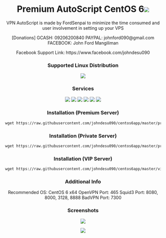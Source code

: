 <h1 align="center"> Premium AutoScript CentOS 6<img src="https://img.shields.io/badge/Version-1.0.0-blue.svg"></h1>

<p align="center">VPN AutoScript is made by FordSenpai to minimize the time consumed and user involvement in setting up your VPS</p>
<p align="center">[Donations] GCASH: 09206200840 PAYPAL: johnford090@gmail.com FACEBOOK: John Ford Mangiliman</p>
<p align="center">Facebook Support Link: https://www.facebook.com/johndesu090</p>

<h3 align="center">Supported Linux Distribution</h3>
<p align="center">
  <a><img src="https://img.shields.io/badge/Support-CentOS%206-red.svg"></a>
  
</p>
<h3 align="center">Services</h3>
<p align="center">
  <a><img src="https://img.shields.io/badge/Service-OpenSSH-green.svg"></a>
  <a><img src="https://img.shields.io/badge/Service-BadVPN-green.svg"></a>
  <a><img src="https://img.shields.io/badge/Service-Dropbear-green.svg"></a>
  <a><img src="https://img.shields.io/badge/Service-Stunnel-green.svg"></a>
  <a><img src="https://img.shields.io/badge/Service-OpenVPN-green.svg"></a>
  <a><img src="https://img.shields.io/badge/Service-Squid3-green.svg"></a>
 </p>

<h3 align="center">Installation (Premium Server)</h3>

  ```html
wget https://raw.githubusercontent.com/johndesu090/centos6app/master/premium.sh && chmod +x premium.sh && ./premium.sh
  ```
  
<h3 align="center">Installation (Private Server)</h3>

  ```html
wget https://raw.githubusercontent.com/johndesu090/centos6app/master/private.sh && chmod +x private.sh && ./private.sh
  ```  
  
<h3 align="center">Installation (VIP Server)</h3>

  ```html
wget https://raw.githubusercontent.com/johndesu090/centos6app/master/vip.sh && chmod +x vip.sh && ./vip.sh
  ```
  
<h3 align="center">Additional Info</h3>
<p align="center">
Recommended OS: CentOS 6 x64
OpenVPN Port: 465
Squid3 Port: 8080, 8000, 3128, 8888
BadVPN Port: 7300

<h3 align="center">Screenshots</h3>
<p align="center">
<img src="https://github.com/johndesu090/centos6app/raw/master/Snapshots/ss1.png">
   </p>
  <p align="center">
  <img src="https://github.com/johndesu090/centos6app/raw/master/Snapshots/ss2.png">
   </p>
